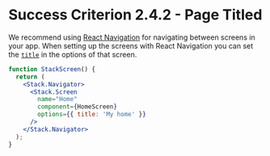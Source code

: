 # Success Criterion 2.4.2 - Page Titled

We recommend using [React Navigation](https://reactnative.dev/docs/navigation) for navigating between screens in your app. When setting up the screens with React Navigation you can set the [`title`](https://reactnavigation.org/docs/headers#setting-the-header-title) in the options of that screen.

```jsx
function StackScreen() {
  return (
    <Stack.Navigator>
      <Stack.Screen
        name="Home"
        component={HomeScreen}
        options={{ title: 'My home' }}
      />
    </Stack.Navigator>
  );
}
```